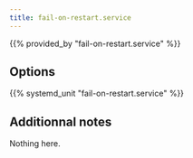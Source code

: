 ```yaml
---
title: fail-on-restart.service
---
```


{{% provided_by "fail-on-restart.service" %}}

## Options

{{% systemd_unit "fail-on-restart.service" %}}

## Additionnal notes

Nothing here.
